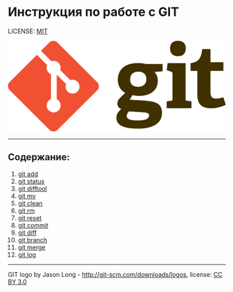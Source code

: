# Инструкция по работе с GIT

LICENSE: [MIT](./license.md)

![git-logo](./git.png)

---
## Содержание:
1. [git add](./add.md)
2. [git status](./status.md)
3. [git difftool](./difftool.md)
4. [git mv](./mv.md)
5. [git clean](./clean.md)
6. [git rm](./rm/md)
7. [git reset](./reset.md)
8. [git commit](./commit.md)
9. [git diff](./diff.md)
10. [git branch](./branch.md)
11. [git merge](./merge/md)
12. [git log](./log.md)


---

GIT logo by Jason Long - http://git-scm.com/downloads/logos, license: [CC BY 3.0](https://creativecommons.org/)